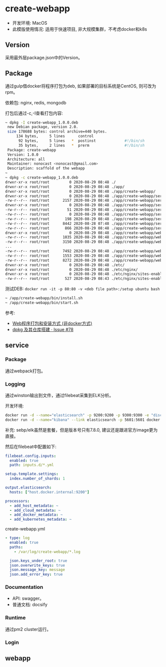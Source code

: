 # create-webapp

- 开发环境: MacOS
- 此模版使用情况: 适用于快速项目, 非大规模集群，不考虑docker和k8s

## Version

采用最外层package.json中的Version。

## Package

通过gulp借docker将程序打包为deb, 如果部署的目标系统是CentOS, 则可改为rpm。

依赖包: nginx, redis, mongodb

打包后通过-c,-I查看打包内容:

```sh
~ dpkg -I create-webapp_1.0.0.deb 
 new Debian package, version 2.0.
 size 178688 bytes: control archive=440 bytes.
     134 bytes,     5 lines      control              
      92 bytes,     5 lines   *  postinst             #!/bin/sh
      35 bytes,     2 lines   *  prerm                #!/bin/sh
 Package: create-webapp
 Version: 1.0.0
 Architecture: all
 Maintainer: nonocast <nonocast@gmail.com>
 Description: scaffold of the webapp
~
~ dpkg -c create-webapp_1.0.0.deb 
drwxr-xr-x root/root         0 2020-08-29 08:48 ./
drwxr-xr-x root/root         0 2020-08-29 08:48 ./app/
drwxr-xr-x root/root         0 2020-08-29 08:48 ./app/create-webapp/
drwxr-xr-x root/root         0 2020-08-29 08:48 ./app/create-webapp/service/
-rw-r--r-- root/root      2157 2020-08-29 08:48 ./app/create-webapp/service/bundle.js
drwxr-xr-x root/root         0 2020-08-29 08:48 ./app/create-webapp/service/config/
-rw-r--r-- root/root        51 2020-08-29 08:48 ./app/create-webapp/service/config/default.yaml
-rw-r--r-- root/root         0 2020-08-29 08:48 ./app/create-webapp/service/config/production.yaml
-rw-r--r-- root/root       198 2020-08-29 08:48 ./app/create-webapp/service/ecosystem.config.js
-rw-r--r-- root/root      8442 2020-08-28 07:48 ./app/create-webapp/service/main.js
-rw-r--r-- root/root       866 2020-08-29 08:48 ./app/create-webapp/service/package.json
drwxr-xr-x root/root         0 2020-08-29 08:48 ./app/create-webapp/webapp/
-rw-r--r-- root/root      1035 2020-08-29 08:48 ./app/create-webapp/webapp/asset-manifest.json
-rw-r--r-- root/root      3150 2020-08-29 08:48 ./app/create-webapp/webapp/favicon.ico
...
-rw-r--r-- root/root      7492 2020-08-29 08:48 ./app/create-webapp/webapp/static/js/main.6fb07dae.chunk.js.map
-rw-r--r-- root/root      1553 2020-08-29 08:48 ./app/create-webapp/webapp/static/js/runtime-main.00ed32f5.js
-rw-r--r-- root/root      8272 2020-08-29 08:48 ./app/create-webapp/webapp/static/js/runtime-main.00ed32f5.js.map
drwxr-xr-x root/root         0 2020-08-29 08:48 ./etc/
drwxr-xr-x root/root         0 2020-08-29 08:48 ./etc/nginx/
drwxr-xr-x root/root         0 2020-08-29 08:48 ./etc/nginx/sites-enabled/
-rw-r--r-- root/root       527 2020-08-29 08:43 ./etc/nginx/sites-enabled/create-webapp.conf
```

测试DEB:
`docker run -it -p 80:80 -v <deb file path>:/setup ubuntu bash`
```sh
~ /app/create-webapp/bin/install.sh 
~ /app/create-webapp/bin/start.sh 
```

参考:
- [Web程序打包和安装方式 (非docker方式)](https://github.com/nonocast/me/issues/77)
- [dpkg 及其仓库搭建 · Issue #78](https://github.com/nonocast/me/issues/78)

## service

### Package 

通过webpack打包。

### Logging

通过winston输出到文件，通过filebeat采集到ELK分析。

开发环境: 
```sh
docker run -d --name="elasticsearch" -p 9200:9200 -p 9300:9300 -e "discovery.type=single-node" docker.elastic.co/elasticsearch/elasticsearch:7.8.1
docker run -d --name="kibana" --link elasticsearch -p 5601:5601 docker.elastic.co/kibana/kibana:7.8.1
```

补充: sebp/elk虽然是套餐，但是版本号只有7.8.0, 建议还是跟进官方image更为直接。

然后在filebeat中配置如下:
```yml
filebeat.config.inputs:
  enabled: true
  path: inputs.d/*.yml

setup.template.settings:
  index.number_of_shards: 1

output.elasticsearch:
  hosts: ["host.docker.internal:9200"]

processors:
  - add_host_metadata: ~
  - add_cloud_metadata: ~
  - add_docker_metadata: ~
  - add_kubernetes_metadata: ~
```

create-webapp.yml

```yml
- type: log
  enabled: true
  paths:
    - /var/log/create-webapp/*.log

  json.keys_under_root: true
  json.overwrite_keys: true
  json.message_key: message
  json.add_error_key: true
```

### Documentation

- API: swagger。
- 普通文档: docsify

### Runtime

通过pm2 cluster运行。

### Login

## webapp

